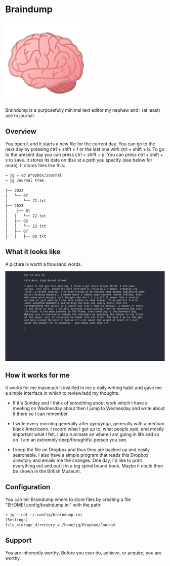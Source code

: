 # Braindump

![BrainDump](icon.png)

Braindump is a purposefully minimal text editor my nephew and I (at least) use to journal.

## Overview

You open it and it starts a new file for the current day. You can go to the next day by pressing ctrl + shift + f or the last one with ctrl + shift + b. To go to the present day you can press ctrl + shift + p. You can press ctrl + shift + s to save. It stores its data on disk at a path you specify (see below for more). It stores files like this:

    ➜ jg ~ cd Dropbox/Journal
    ➜ jg Journal tree

    ├── 2022
    │   └── 07
    │       └── 22.txt
    ├── 2023
    │    ├── 01
    │   │   └── 22.txt
    │   ├── 02
    │   │   └── 22.txt
    │   ├── 07
    │   │   ├── 08.txt

## What it looks like

A picture is worth a thousand words.

![](screenshot.png)

## How it works for me

It works for me inasmuch it instilled in me a daily writing habit and gave me a simple interface in which to review/add my thoughts.

* If it's Sunday and I think of something about work which I have a meeting on Wednesday about then I jump to Wednesday and write about it there so I can remember.

* I write every morning generally after gym/yoga, generally with a medium black Americano. I record what I get up to, what people said, and mostly important what I felt. I also ruminate on where I am going in life and so on.  I am an extremely deep/thoughtful person you see.

* I keep the file on Dropbox and thus they are backed up and easily searchable. I also have a simple program that reads this Dropbox directory and emails me the changes. One day, I'd like to print everything out and put it in a big spiral bound book. Maybe it could then be shown in the British Museum.

## Configuration

You can tell Braindump where to store files by creating a file "$HOME/.config/braindump.ini" with the path:

    ➜ jg ~ cat ~/.config/braindump.ini
    [Settings]
    file_storage_directory = /home/jg/Dropbox/Journal

## Support

You are inherently worthy. Before you ever do, achieve, or acquire, you are worthy.
